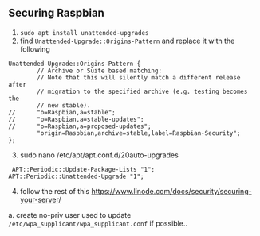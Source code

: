 ## Securing Raspbian

1. `sudo apt install unattended-upgrades`
2. find `Unattended-Upgrade::Origins-Pattern` and replace it with the following 
```
Unattended-Upgrade::Origins-Pattern {
        // Archive or Suite based matching:
        // Note that this will silently match a different release after
        // migration to the specified archive (e.g. testing becomes the
        // new stable).
//      "o=Raspbian,a=stable";
//      "o=Raspbian,a=stable-updates";
//      "o=Raspbian,a=proposed-updates";
        "origin=Raspbian,archive=stable,label=Raspbian-Security";
};
```
3. sudo nano /etc/apt/apt.conf.d/20auto-upgrades
```
 APT::Periodic::Update-Package-Lists "1";
APT::Periodic::Unattended-Upgrade "1";
```
4. follow the rest of this https://www.linode.com/docs/security/securing-your-server/

  a. create no-priv user used to update `/etc/wpa_supplicant/wpa_supplicant.conf`
     if possible..
